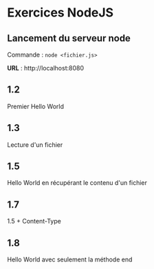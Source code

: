 # Exercices NodeJS

## Lancement du serveur node

Commande : ```node <fichier.js>```

**URL** : http://localhost:8080

## 1.2

Premier Hello World

## 1.3

Lecture d'un fichier

## 1.5

Hello World en récupérant le contenu d'un fichier

## 1.7

1.5 + Content-Type

## 1.8

Hello World avec seulement la méthode end
